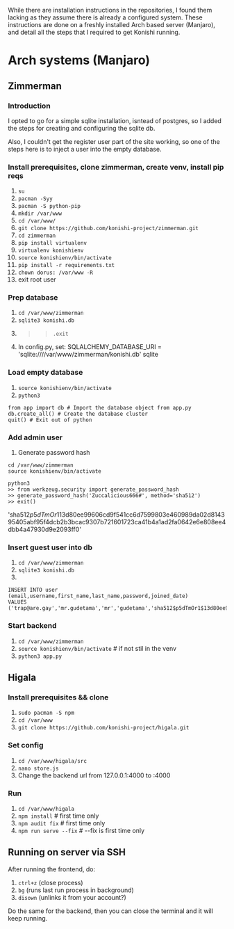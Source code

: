 While there are installation instructions in the repositories, I found them lacking as they assume there 
is already a configured system. These instructions are done on a freshly installed Arch based server (Manjaro),
and detail all the steps that I required to get Konishi running.

# Arch systems (Manjaro)
## Zimmerman
### Introduction
I opted to go for a simple sqlite installation, isntead of postgres, so I added the steps for creating and 
configuring the sqlite db.

Also, I couldn't get the register user part of the site working, so one of the steps here is to inject 
a user into the empty database.

### Install prerequisites, clone zimmerman, create venv, install pip reqs
1. `su`
2. `pacman -Syy`
3. `pacman -S python-pip`
4. `mkdir /var/www`
5. `cd /var/www/`
6. `git clone https://github.com/konishi-project/zimmerman.git`
7. `cd zimmerman`
8. `pip install virtualenv`
9. `virtualenv konishienv`
10. `source konishienv/bin/activate`
11. `pip install -r requirements.txt`
12. `chown dorus: /var/www -R`
13. exit root user

### Prep database
1. `cd /var/www/zimmerman`
2. `sqlite3 konishi.db`
3. >> `.exit`
4. In config.py, set: SQLALCHEMY_DATABASE_URI = 'sqlite:////var/www/zimmerman/konishi.db'
sqlite

### Load empty database
1. `source konishienv/bin/activate`
2. `python3`
```
from app import db # Import the database object from app.py
db.create_all() # Create the database cluster
quit() # Exit out of python
```

### Add admin user
1. Generate password hash
```
cd /var/www/zimmerman
source konishienv/bin/activate

python3
>> from werkzeug.security import generate_password_hash
>> generate_password_hash('Zuccalicious666#', method='sha512')
>> exit()
```
'sha512$p5dTmOr1$13d80ee99606cd9f541cc6d7599803e460989da02d814395405abf95f4dcb2b3bcac9307b721601723ca41b4a1ad2fa0642e6e808ee4dbb4a47930d9e2093ff0'

### Insert guest user into db
1. `cd /var/www/zimmerman`
2. `sqlite3 konishi.db`
3.
```
INSERT INTO user (email,username,first_name,last_name,password,joined_date)
VALUES ('trap@are.gay','mr.gudetama','mr','gudetama','sha512$p5dTmOr1$13d80ee99606cd9f541cc6d7599803e460989da02d814395405abf95f4dcb2b3bcac9307b721601723ca41b4a1ad2fa0642e6e808ee4dbb4a47930d9e2093ff0',DATETIME()); 
```

### Start backend
1. `cd /var/www/zimmerman`
2. `source konishienv/bin/activate`  # if not stil in the venv
3. `python3 app.py`

## Higala
### Install prerequisites && clone
1. `sudo pacman -S npm`
2. `cd /var/www`
3. `git clone https://github.com/konishi-project/higala.git`

### Set config
1. `cd /var/www/higala/src`
2. `nano store.js`
3. Change the backend url from 127.0.0.1:4000 to <your server ip>:4000

### Run 
1. `cd /var/www/higala`
2. `npm install`   # first time only
3. `npm audit fix`  # first time only
3. `npm run serve --fix`   # --fix is first time only

## Running on server via SSH
After running the frontend, do:
1. `ctrl+z` (close process)
2. `bg` (runs last run process in background)
3. `disown` (unlinks it from your account?)

Do the same for the backend, then you can close the terminal and it will keep running.
